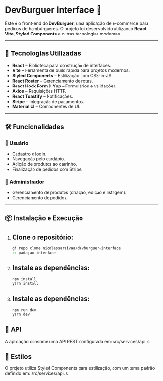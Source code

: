 # DevBurguer Interface 🍔

Este é o front-end do **DevBurguer**, uma aplicação de e-commerce para pedidos de hambúrgueres. O projeto foi desenvolvido utilizando **React**, **Vite**, **Styled Components** e outras tecnologias modernas.

---

## 🚀 Tecnologias Utilizadas

- **React** – Biblioteca para construção de interfaces.
- **Vite** – Ferramenta de build rápida para projetos modernos.
- **Styled Components** – Estilização com CSS-in-JS.
- **React Router** – Gerenciamento de rotas.
- **React Hook Form** & **Yup** – Formulários e validações.
- **Axios** – Requisições HTTP.
- **React Toastify** – Notificações.
- **Stripe** – Integração de pagamentos.
- **Material UI** – Componentes de UI.

---

## 🛠️ Funcionalidades

### 👤 Usuário
- Cadastro e login.
- Navegação pelo cardápio.
- Adição de produtos ao carrinho.
- Finalização de pedidos com Stripe.

### 🔧 Administrador
- Gerenciamento de produtos (criação, edição e listagem).
- Gerenciamento de pedidos.

---

## 📦 Instalação e Execução

1. ##  Clone o repositório:
   ```bash
   gh repo clone nicolassaraivaa/devburguer-interface
   cd padajao-interface

2. ## Instale as dependências:
   ```bash
   npm install
   yarn install 


3. ## Instale as dependências:
   ```bash
   npm run dev
   yarn dev

 ## 🔗 API
A aplicação consome uma API REST configurada em: src/services/api.js

## 🎨 Estilos
O projeto utiliza Styled Components para estilização, com um tema padrão definido em: src/services/api.js
